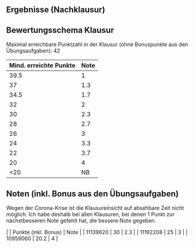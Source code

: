 ## Ergebnisse (Nachklausur)
## Bewertungsschema Klausur

Maximal erreichbare Punktzahl in der Klausur (ohne Bonuspunkte aus den Übungsaufgaben): 42

| Mind. erreichte Punkte | Note |
|---|---|
| 39.5 | 1 |
| 37 | 1.3 |
| 34.5 | 1.7 |
| 32 | 2 |
| 30 | 2.3 |
| 28 | 2.7 |
| 26 | 3 |
| 24 | 3.3 |
| 22 | 3.7 |
| 20 | 4 |
| <20 | NB |

## Noten (inkl. Bonus aus den Übungsaufgaben)

Wegen der Corona-Krise ist die Klausureinsicht auf absehbare Zeit nicht möglich.
Ich habe deshalb bei allen Klausuren, bei denen 1 Punkt zur nächstbesseren Note gefehlt hat, die bessere Note gegeben.

|  | Punkte (inkl. Bonus) | Note |
| 11139620 | 30 | 2.3 |
| 11192208 | 25 | 3 |
| 10959060 | 20.2 | 4 |
